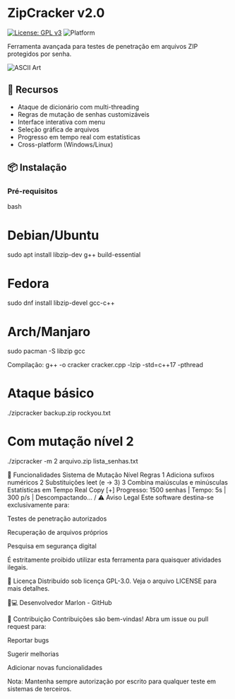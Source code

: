 # ZipCracker v2.0

[![License: GPL v3](https://img.shields.io/badge/License-GPLv3-blue.svg)](https://www.gnu.org/licenses/gpl-3.0)
![Platform](https://img.shields.io/badge/Platform-Windows%20%7C%20Linux-lightgrey)

Ferramenta avançada para testes de penetração em arquivos ZIP protegidos por senha.

![ASCII Art](https://i.imgur.com/3kzLQ9m.png)

## 🚀 Recursos
- Ataque de dicionário com multi-threading
- Regras de mutação de senhas customizáveis
- Interface interativa com menu
- Seleção gráfica de arquivos
- Progresso em tempo real com estatísticas
- Cross-platform (Windows/Linux)

## 📦 Instalação

### Pré-requisitos
bash
# Debian/Ubuntu
sudo apt install libzip-dev g++ build-essential

# Fedora
sudo dnf install libzip-devel gcc-c++

# Arch/Manjaro
sudo pacman -S libzip gcc


Compilação: g++ -o cracker cracker.cpp -lzip -std=c++17 -pthread

# Ataque básico
./zipcracker backup.zip rockyou.txt

# Com mutação nível 2
./zipcracker -m 2 arquivo.zip lista_senhas.txt

🧩 Funcionalidades
Sistema de Mutação
Nível	Regras
1	Adiciona sufixos numéricos
2	Substituições leet (e → 3)
3	Combina maiúsculas e minúsculas
Estatísticas em Tempo Real
Copy
[+] Progresso:    1500 senhas | Tempo:    5s |    300 p/s | Descompactando... /
⚠️ Aviso Legal
Este software destina-se exclusivamente para:

Testes de penetração autorizados

Recuperação de arquivos próprios

Pesquisa em segurança digital

É estritamente proibido utilizar esta ferramenta para quaisquer atividades ilegais.

📄 Licença
Distribuído sob licença GPL-3.0. Veja o arquivo LICENSE para mais detalhes.

👨💻 Desenvolvedor
Marlon - GitHub

🙌 Contribuição
Contribuições são bem-vindas! Abra um issue ou pull request para:

Reportar bugs

Sugerir melhorias

Adicionar novas funcionalidades

Nota: Mantenha sempre autorização por escrito para qualquer teste em sistemas de terceiros.
